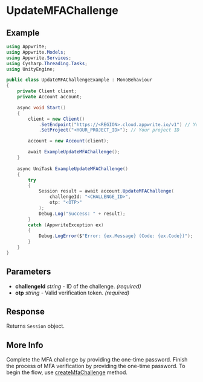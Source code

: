 # UpdateMFAChallenge

## Example

```csharp
using Appwrite;
using Appwrite.Models;
using Appwrite.Services;
using Cysharp.Threading.Tasks;
using UnityEngine;

public class UpdateMFAChallengeExample : MonoBehaviour
{
    private Client client;
    private Account account;

    async void Start()
    {
        client = new Client()
            .SetEndpoint("https://<REGION>.cloud.appwrite.io/v1") // Your API Endpoint
            .SetProject("<YOUR_PROJECT_ID>"); // Your project ID

        account = new Account(client);

        await ExampleUpdateMFAChallenge();
    }
    
    async UniTask ExampleUpdateMFAChallenge()
    {
        try
        {
            Session result = await account.UpdateMFAChallenge(
                challengeId: "<CHALLENGE_ID>",
                otp: "<OTP>"
            );
            Debug.Log("Success: " + result);
        }
        catch (AppwriteException ex)
        {
            Debug.LogError($"Error: {ex.Message} (Code: {ex.Code})");
        }
    }
}
```

## Parameters

- **challengeId** *string* - ID of the challenge. *(required)* 
- **otp** *string* - Valid verification token. *(required)* 

## Response

Returns `Session` object.
## More Info

Complete the MFA challenge by providing the one-time password. Finish the process of MFA verification by providing the one-time password. To begin the flow, use [createMfaChallenge](/docs/references/cloud/client-web/account#createMfaChallenge) method.
